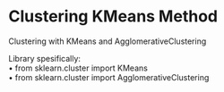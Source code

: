 # Clustering KMeans Method
Clustering with KMeans and AgglomerativeClustering  

Library spesifically:  
• from sklearn.cluster import KMeans  
• from sklearn.cluster import AgglomerativeClustering  

